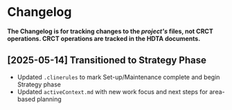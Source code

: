 # Changelog
**The Changelog is for tracking changes to the *project's* files, not CRCT operations. CRCT operations are tracked in the HDTA documents.**

## [2025-05-14] Transitioned to Strategy Phase
- Updated `.clinerules` to mark Set-up/Maintenance complete and begin Strategy phase
- Updated `activeContext.md` with new work focus and next steps for area-based planning
